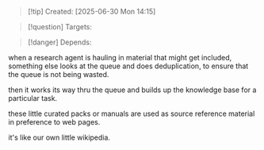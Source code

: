 
>[!tip] Created: [2025-06-30 Mon 14:15]

>[!question] Targets: 

>[!danger] Depends: 

when a research agent is hauling in material that might get included, something else looks at the queue and does deduplication, to ensure that the queue is not being wasted.

then it works its way thru the queue and builds up the knowledge base for a particular task.

these little curated packs or manuals are used as source reference material in preference to web pages.

it's like our own little wikipedia.